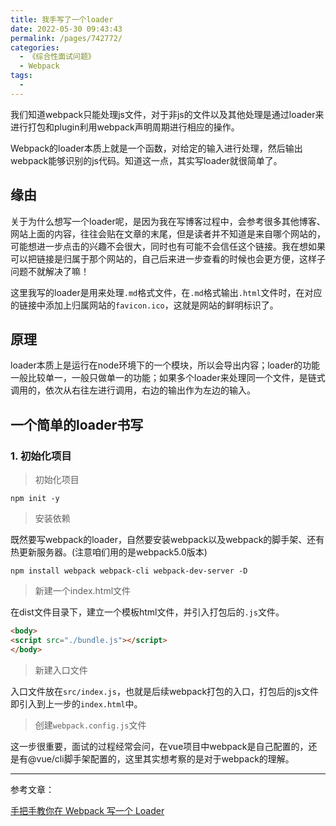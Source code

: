```yaml
---
title: 我手写了一个loader
date: 2022-05-30 09:43:43
permalink: /pages/742772/
categories:
  - 《综合性面试问题》
  - Webpack
tags:
  - 
---
```

我们知道webpack只能处理js文件，对于非js的文件以及其他处理是通过loader来进行打包和plugin利用webpack声明周期进行相应的操作。

Webpack的loader本质上就是一个函数，对给定的输入进行处理，然后输出webpack能够识别的js代码。知道这一点，其实写loader就很简单了。

## 缘由

关于为什么想写一个loader呢，是因为我在写博客过程中，会参考很多其他博客、网站上面的内容，往往会贴在文章的末尾，但是读者并不知道是来自哪个网站的，可能想进一步点击的兴趣不会很大，同时也有可能不会信任这个链接。我在想如果可以把链接是归属于那个网站的，自己后来进一步查看的时候也会更方便，这样子问题不就解决了嘛！

这里我写的loader是用来处理`.md`格式文件，在`.md`格式输出`.html`文件时，在对应的链接中添加上归属网站的`favicon.ico`，这就是网站的鲜明标识了。

## 原理

loader本质上是运行在node环境下的一个模块，所以会导出内容；loader的功能一般比较单一，一般只做单一的功能；如果多个loader来处理同一个文件，是链式调用的，依次从右往左进行调用，右边的输出作为左边的输入。

## 一个简单的loader书写

### 1. 初始化项目

> 初始化项目

`npm init -y`

> 安装依赖

既然要写webpack的loader，自然要安装webpack以及webpack的脚手架、还有热更新服务器。(注意咱们用的是webpack5.0版本)

`npm install webpack webpack-cli webpack-dev-server -D`

> 新建一个index.html文件

在dist文件目录下，建立一个模板html文件，并引入打包后的`.js`文件。

```html
<body>
<script src="./bundle.js"></script>
</body>
```

> 新建入口文件

入口文件放在`src/index.js`，也就是后续webpack打包的入口，打包后的js文件即引入到上一步的`index.html`中。

> 创建`webpack.config.js`文件

这一步很重要，面试的过程经常会问，在vue项目中webpack是自己配置的，还是有@vue/cli脚手架配置的，这里其实想考察的是对于webpack的理解。



---
参考文章：

[手把手教你在 Webpack 写一个 Loader](https://mp.weixin.qq.com/s/2wDp4cRr6uWmitrsCPLOmQ)
